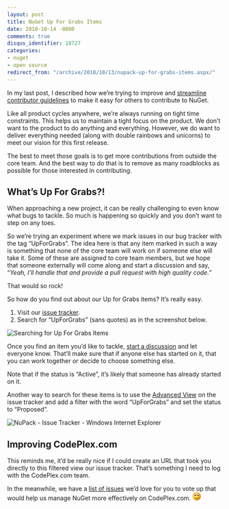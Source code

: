 ```yaml
---
layout: post
title: NuGet Up For Grabs Items
date: 2010-10-14 -0800
comments: true
disqus_identifier: 18727
categories:
- nuget
- open source
redirect_from: "/archive/2010/10/13/nupack-up-for-grabs-items.aspx/"
---
```


In my last post, I described how we’re trying to improve and [streamline
contributor
guidelines](http://haacked.com/archive/2010/10/14/updating-nupack-contributor-guidelines.aspx "Updating NuPack Contributor Guidelines")
to make it easy for others to contribute to NuGet.

Like all product cycles anywhere, we’re always running on tight time
constraints. This helps us to maintain a tight focus on the product. We
don’t want to the product to do anything and everything. However, we do
want to deliver everything needed (along with double rainbows and
unicorns) to meet our vision for this first release.

The best to meet those goals is to get more contributions from outside
the core team. And the best way to do that is to remove as many
roadblocks as possible for those interested in contributing.

What’s Up For Grabs?!
---------------------

When approaching a new project, it can be really challenging to even
know what bugs to tackle. So much is happening so quickly and you don’t
want to step on any toes.

So we’re trying an experiment where we mark issues in our bug tracker
with the tag “UpForGrabs”. The idea here is that any item marked in such
a way is something that none of the core team will work on if someone
else will take it. Some of these are assigned to core team members, but
we hope that someone externally will come along and start a discussion
and say, “*Yeah, I’ll handle that and provide a pull request with high
quality code.*”

That would so rock!

So how do you find out about our Up for Grabs items? It’s really easy.

1.  Visit our [issue
    tracker](http://nuget.codeplex.com/workitem/list/basic "Issue Tracker").
2.  Search for “UpForGrabs” (sans quotes) as in the screenshot below.

![Searching for Up For Grabs
Items](/images/haacked_com/WindowsLiveWriter/NuPack-Up-For-Grabs-Items_7F02/up-for-grabs_3.png "Searching for Up For Grabs Items")

Once you find an item you’d like to tackle, [start a
discussion](http://nuget.codeplex.com/discussions "Discussion") and let
everyone know. That’ll make sure that if anyone else has started on it,
that you can work together or decide to choose something else.

Note that if the status is “Active”, it’s likely that someone has
already started on it.

Another way to search for these items is to use the [Advanced
View](http://nuget.codeplex.com/WorkItem/AdvancedList.aspx "Advanced View")
on the issue tracker and add a filter with the word “UpForGrabs” and set
the status to “Proposed”.

![NuPack - Issue Tracker - Windows Internet
Explorer](/images/haacked_com/WindowsLiveWriter/NuPack-Up-For-Grabs-Items_7F02/NuGet-Issue-Tracker.png "NuPack - Issue Tracker - Windows Internet Explorer")

Improving CodePlex.com
----------------------

This reminds me, it’d be really nice if I could create an URL that took
you directly to this filtered view our issue tracker. That’s something I
need to log with the CodePlex.com team.

In the meanwhile, we have a [list of
issues](http://nuget.codeplex.com/wikipage?title=Support%20the%20Project "Help the Project")
we’d love for you to vote up that would help us manage NuGet more
effectively on CodePlex.com.
![Smile](/images/haacked_com/WindowsLiveWriter/NuPack-Up-For-Grabs-Items_7F02/wlEmoticon-smile_2.png)

